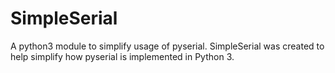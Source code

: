 # SimpleSerial
A python3 module to simplify usage of pyserial.
SimpleSerial was created to help simplify how pyserial is implemented in Python 3.
